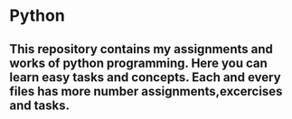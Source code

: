 # Python
## This repository contains my assignments and works of python programming. Here you can learn easy tasks and concepts. Each and every files has more number assignments,excercises and tasks.
